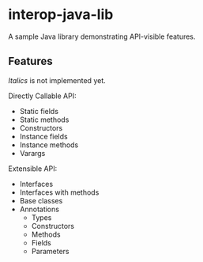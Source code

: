 # interop-java-lib

A sample Java library demonstrating API-visible features.

## Features

_Italics_ is not implemented yet.

Directly Callable API:

* Static fields
* Static methods
* Constructors
* Instance fields
* Instance methods
* Varargs

Extensible API:

* Interfaces
* Interfaces with methods
* Base classes
* Annotations
  * Types
  * Constructors
  * Methods
  * Fields
  * Parameters
